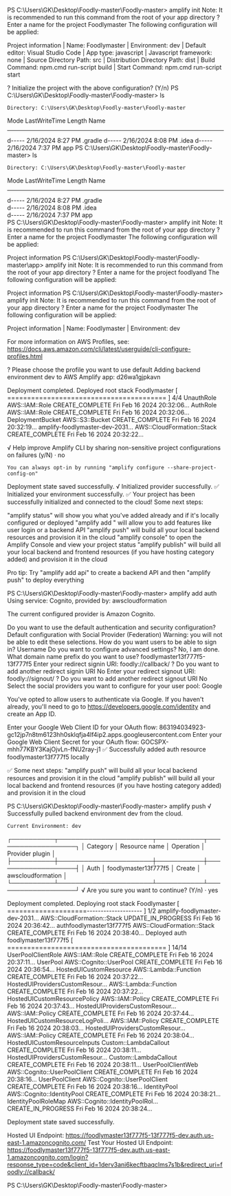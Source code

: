 PS C:\Users\GK\Desktop\Foodly-master\Foodly-master> amplify init
Note: It is recommended to run this command from the root of your app directory
? Enter a name for the project Foodlymaster
The following configuration will be applied:

Project information
| Name: Foodlymaster
| Environment: dev
| Default editor: Visual Studio Code
| App type: javascript
| Javascript framework: none
| Source Directory Path: src
| Distribution Directory Path: dist
| Build Command: npm.cmd run-script build
| Start Command: npm.cmd run-script start

? Initialize the project with the above configuration? (Y/n) 
PS C:\Users\GK\Desktop\Foodly-master\Foodly-master> ls


    Directory: C:\Users\GK\Desktop\Foodly-master\Foodly-master


Mode                 LastWriteTime         Length Name
----                 -------------         ------ ----
d-----         2/16/2024   8:27 PM                .gradle
d-----         2/16/2024   8:08 PM                .idea
d-----         2/16/2024   7:37 PM                app
PS C:\Users\GK\Desktop\Foodly-master\Foodly-master> ls


    Directory: C:\Users\GK\Desktop\Foodly-master\Foodly-master


Mode                 LastWriteTime         Length Name                                                                                                                               
----                 -------------         ------ ----                                                                                                                               
d-----         2/16/2024   8:27 PM                .gradle                                                                                                                            
d-----         2/16/2024   8:08 PM                .idea                                                                                                                              
d-----         2/16/2024   7:37 PM                app                                                                                                                                
PS C:\Users\GK\Desktop\Foodly-master\Foodly-master> amplify init
Note: It is recommended to run this command from the root of your app directory
? Enter a name for the project Foodlymaster
The following configuration will be applied:

Project information
PS C:\Users\GK\Desktop\Foodly-master\Foodly-master\app> amplify init
Note: It is recommended to run this command from the root of your app directory
? Enter a name for the project foodlyand
The following configuration will be applied:

Project information
PS C:\Users\GK\Desktop\Foodly-master\Foodly-master> amplify init
Note: It is recommended to run this command from the root of your app directory
? Enter a name for the project Foodlymaster
The following configuration will be applied:

Project information
| Name: Foodlymaster
| Environment: dev

For more information on AWS Profiles, see:
https://docs.aws.amazon.com/cli/latest/userguide/cli-configure-profiles.html

? Please choose the profile you want to use default
Adding backend environment dev to AWS Amplify app: d26wa1gjpkavn

Deployment completed.
Deployed root stack Foodlymaster [ ======================================== ] 4/4
        UnauthRole                     AWS::IAM::Role                 CREATE_COMPLETE                Fri Feb 16 2024 20:32:06…
        AuthRole                       AWS::IAM::Role                 CREATE_COMPLETE                Fri Feb 16 2024 20:32:06…
        DeploymentBucket               AWS::S3::Bucket                CREATE_COMPLETE                Fri Feb 16 2024 20:32:19…
        amplify-foodlymaster-dev-2031… AWS::CloudFormation::Stack     CREATE_COMPLETE                Fri Feb 16 2024 20:32:22…

√ Help improve Amplify CLI by sharing non-sensitive project configurations on failures (y/N) · no

    You can always opt-in by running "amplify configure --share-project-config-on"
Deployment state saved successfully.
√ Initialized provider successfully.
✅ Initialized your environment successfully.
✅ Your project has been successfully initialized and connected to the cloud!
Some next steps:

"amplify status" will show you what you've added already and if it's locally configured or deployed
"amplify add <category>" will allow you to add features like user login or a backend API
"amplify push" will build all your local backend resources and provision it in the cloud
"amplify console" to open the Amplify Console and view your project status
"amplify publish" will build all your local backend and frontend resources (if you have hosting category added) and provision it in the cloud


Pro tip:
Try "amplify add api" to create a backend API and then "amplify push" to deploy everything

PS C:\Users\GK\Desktop\Foodly-master\Foodly-master> amplify add auth
Using service: Cognito, provided by: awscloudformation

 The current configured provider is Amazon Cognito.

 Do you want to use the default authentication and security configuration? Default configuration with Social Provider (Federation)
 Warning: you will not be able to edit these selections.
 How do you want users to be able to sign in? Username
 Do you want to configure advanced settings? No, I am done.
 What domain name prefix do you want to use? foodlymaster13f777f5-13f777f5
 Enter your redirect signin URI: foodly://callback/
? Do you want to add another redirect signin URI No
 Enter your redirect signout URI: foodly://signout/
? Do you want to add another redirect signout URI No
 Select the social providers you want to configure for your user pool: Google

 You've opted to allow users to authenticate via Google.  If you haven't already, you'll need to go to https://developers.google.com/identity and create an App ID.

 Enter your Google Web Client ID for your OAuth flow:  863194034923-gc12jp7n8tm6123hh0sklqfja4lf4ip2.apps.googleusercontent.com
 Enter your Google Web Client Secret for your OAuth flow:  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
✅ Successfully added auth resource foodlymaster13f777f5 locally

✅ Some next steps:
"amplify push" will build all your local backend resources and provision it in the cloud
"amplify publish" will build all your local backend and frontend resources (if you have hosting category added) and provision it in the cloud

PS C:\Users\GK\Desktop\Foodly-master\Foodly-master> amplify push
√ Successfully pulled backend environment dev from the cloud.

    Current Environment: dev

┌──────────┬──────────────────────┬───────────┬───────────────────┐
│ Category │ Resource name        │ Operation │ Provider plugin   │
├──────────┼──────────────────────┼───────────┼───────────────────┤
│ Auth     │ foodlymaster13f777f5 │ Create    │ awscloudformation │
└──────────┴──────────────────────┴───────────┴───────────────────┘
√ Are you sure you want to continue? (Y/n) · yes

Deployment completed.
Deploying root stack Foodlymaster [ ====================-------------------- ] 1/2
        amplify-foodlymaster-dev-2031… AWS::CloudFormation::Stack     UPDATE_IN_PROGRESS             Fri Feb 16 2024 20:36:42…
        authfoodlymaster13f777f5       AWS::CloudFormation::Stack     CREATE_COMPLETE                Fri Feb 16 2024 20:38:40…
Deployed auth foodlymaster13f777f5 [ ======================================== ] 14/14
        UserPoolClientRole             AWS::IAM::Role                 CREATE_COMPLETE                Fri Feb 16 2024 20:37:11…
        UserPool                       AWS::Cognito::UserPool         CREATE_COMPLETE                Fri Feb 16 2024 20:36:54…
        HostedUICustomResource         AWS::Lambda::Function          CREATE_COMPLETE                Fri Feb 16 2024 20:37:22…
        HostedUIProvidersCustomResour… AWS::Lambda::Function          CREATE_COMPLETE                Fri Feb 16 2024 20:37:22…
        HostedUICustomResourcePolicy   AWS::IAM::Policy               CREATE_COMPLETE                Fri Feb 16 2024 20:37:43…
        HostedUIProvidersCustomResour… AWS::IAM::Policy               CREATE_COMPLETE                Fri Feb 16 2024 20:37:44…
        HostedUICustomResourceLogPoli… AWS::IAM::Policy               CREATE_COMPLETE                Fri Feb 16 2024 20:38:03…
        HostedUIProvidersCustomResour… AWS::IAM::Policy               CREATE_COMPLETE                Fri Feb 16 2024 20:38:04…
        HostedUICustomResourceInputs   Custom::LambdaCallout          CREATE_COMPLETE                Fri Feb 16 2024 20:38:11…
        HostedUIProvidersCustomResour… Custom::LambdaCallout          CREATE_COMPLETE                Fri Feb 16 2024 20:38:11…
        UserPoolClientWeb              AWS::Cognito::UserPoolClient   CREATE_COMPLETE                Fri Feb 16 2024 20:38:16…
        UserPoolClient                 AWS::Cognito::UserPoolClient   CREATE_COMPLETE                Fri Feb 16 2024 20:38:16…
        IdentityPool                   AWS::Cognito::IdentityPool     CREATE_COMPLETE                Fri Feb 16 2024 20:38:21…
        IdentityPoolRoleMap            AWS::Cognito::IdentityPoolRol… CREATE_IN_PROGRESS             Fri Feb 16 2024 20:38:24…

Deployment state saved successfully.

Hosted UI Endpoint: https://foodlymaster13f777f5-13f777f5-dev.auth.us-east-1.amazoncognito.com/
Test Your Hosted UI Endpoint: https://foodlymaster13f777f5-13f777f5-dev.auth.us-east-1.amazoncognito.com/login?response_type=code&client_id=1derv3ani6kecftbaqclms7s1b&redirect_uri=foodly://callback/


PS C:\Users\GK\Desktop\Foodly-master\Foodly-master> 